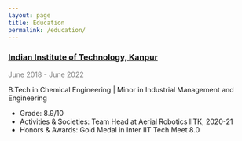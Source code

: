 ```yaml
---
layout: page
title: Education
permalink: /education/
---
```


### [Indian Institute of Technology, Kanpur](https://www.iitk.ac.in/)                               
<span style="color:gray">June 2018 - June 2022</span>

B.Tech in Chemical Engineering \| Minor in Industrial Management and Engineering

* Grade: 8.9/10
* Activities & Societies: Team Head at Aerial Robotics IITK, 2020-21
* Honors & Awards: Gold Medal in Inter IIT Tech Meet 8.0
